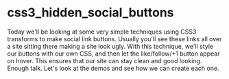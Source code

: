 # css3_hidden_social_buttons
 Today we'll be looking at some very simple techniques using CSS3 transforms to make social link buttons. Usually you'll see these links all over a site sitting there making a site look ugly.  With this technique, we'll style our buttons with our own CSS, and then let the like/follow/+1 button appear on hover. This ensures that our site can stay clean and good looking. Enough talk. Let's look at the demos and see how we can create each one.

